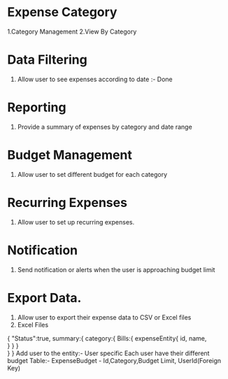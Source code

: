 # Expense Category
1.Category Management
2.View By Category

# Data Filtering
1. Allow user to see expenses according to date :- Done

# Reporting
1. Provide a summary of expenses by category and date range

# Budget Management
1. Allow user to set different budget for each category

# Recurring Expenses
1. Allow user to set up recurring expenses.

# Notification
1. Send notification or alerts when the user is approaching budget limit

# Export Data.
1. Allow user to export their expense data to CSV or Excel files
2. Excel Files


{
    "Status":true,
    summary:{
        category:{
            Bills:{
                expenseEntity{
        id, name,     
}
    }
    }   
    }
}
Add user to the entity:- User specific
Each user have their different budget
Table:- ExpenseBudget - Id,Category,Budget Limit, UserId(Foreign Key)

